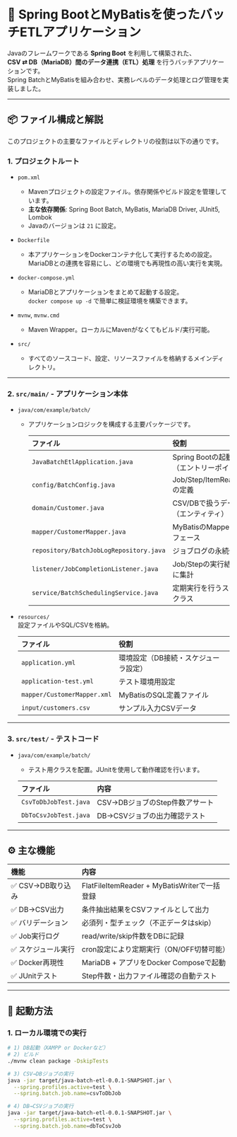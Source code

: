 # 🧩 Spring BootとMyBatisを使ったバッチETLアプリケーション

Javaのフレームワークである **Spring Boot** を利用して構築された、  
**CSV ⇄ DB（MariaDB）間のデータ連携（ETL）処理** を行うバッチアプリケーションです。  
Spring BatchとMyBatisを組み合わせ、実務レベルのデータ処理とログ管理を実装しました。

---

## 📦 ファイル構成と解説

このプロジェクトの主要なファイルとディレクトリの役割は以下の通りです。

### 1. プロジェクトルート

- `pom.xml`  
  - Mavenプロジェクトの設定ファイル。依存関係やビルド設定を管理しています。  
  - **主な依存関係**: Spring Boot Batch, MyBatis, MariaDB Driver, JUnit5, Lombok  
  - Javaのバージョンは `21` に設定。

- `Dockerfile`  
  - 本アプリケーションをDockerコンテナ化して実行するための設定。  
    MariaDBとの連携を容易にし、どの環境でも再現性の高い実行を実現。

- `docker-compose.yml`  
  - MariaDBとアプリケーションをまとめて起動する設定。  
    `docker compose up -d` で簡単に検証環境を構築できます。

- `mvnw`, `mvnw.cmd`  
  - Maven Wrapper。ローカルにMavenがなくてもビルド/実行可能。

- `src/`  
  - すべてのソースコード、設定、リソースファイルを格納するメインディレクトリ。

---

### 2. `src/main/` - アプリケーション本体

- `java/com/example/batch/`  
  - アプリケーションロジックを構成する主要パッケージです。

    | ファイル | 役割 |
    |:--|:--|
    | `JavaBatchEtlApplication.java` | Spring Bootの起動クラス（エントリーポイント） |
    | `config/BatchConfig.java` | Job/Step/ItemReader/Writerの定義 |
    | `domain/Customer.java` | CSV/DBで扱うデータ構造（エンティティ） |
    | `mapper/CustomerMapper.java` | MyBatisのMapperインターフェース |
    | `repository/BatchJobLogRepository.java` | ジョブログの永続化処理 |
    | `listener/JobCompletionListener.java` | Job/Stepの実行結果をログに集計 |
    | `service/BatchSchedulingService.java` | 定期実行を行うスケジューラクラス |

- `resources/`  
  設定ファイルやSQL/CSVを格納。

  | ファイル | 役割 |
  |:--|:--|
  | `application.yml` | 環境設定（DB接続・スケジューラ設定） |
  | `application-test.yml` | テスト環境用設定 |
  | `mapper/CustomerMapper.xml` | MyBatisのSQL定義ファイル |
  | `input/customers.csv` | サンプル入力CSVデータ |

---

### 3. `src/test/` - テストコード

- `java/com/example/batch/`
  - テスト用クラスを配置。JUnitを使用して動作確認を行います。

  | ファイル | 内容 |
  |:--|:--|
  | `CsvToDbJobTest.java` | CSV→DBジョブのStep件数アサート |
  | `DbToCsvJobTest.java` | DB→CSVジョブの出力確認テスト |

---

## ⚙️ 主な機能

| 機能 | 内容 |
|:--|:--|
| ✅ CSV→DB取り込み | FlatFileItemReader + MyBatisWriterで一括登録 |
| ✅ DB→CSV出力 | 条件抽出結果をCSVファイルとして出力 |
| ✅ バリデーション | 必須列・型チェック（不正データはskip） |
| ✅ Job実行ログ | read/write/skip件数をDBに記録 |
| ✅ スケジュール実行 | cron設定により定期実行（ON/OFF切替可能） |
| ✅ Docker再現性 | MariaDB + アプリをDocker Composeで起動 |
| ✅ JUnitテスト | Step件数・出力ファイル確認の自動テスト |

---

## 🧩 起動方法

### 1. ローカル環境での実行

```bash
# 1) DB起動（XAMPP or Dockerなど）
# 2) ビルド
./mvnw clean package -DskipTests

# 3) CSV→DBジョブの実行
java -jar target/java-batch-etl-0.0.1-SNAPSHOT.jar \
  --spring.profiles.active=test \
  --spring.batch.job.name=csvToDbJob

# 4) DB→CSVジョブの実行
java -jar target/java-batch-etl-0.0.1-SNAPSHOT.jar \
  --spring.profiles.active=test \
  --spring.batch.job.name=dbToCsvJob
